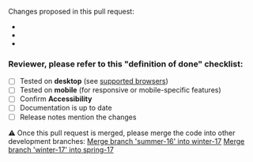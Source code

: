 Changes proposed in this pull request:

* 
* 
* 

### Reviewer, please refer to this "definition of done" checklist:

* [ ] Tested on **desktop** (see [supported browsers](https://www.lightningdesignsystem.com/faq/#what-browsers-are-supported))
* [ ] Tested on **mobile** (for responsive or mobile-specific features)
* [ ] Confirm **Accessibility**
* [ ] Documentation is up to date
* [ ] Release notes mention the changes

⚠️ Once this pull request is merged, please merge the code into other development branches:
[Merge branch 'summer-16' into winter-17](http://bit.ly/28Qnxke)
[Merge branch 'winter-17' into spring-17](http://bit.ly/28OZIGM)
